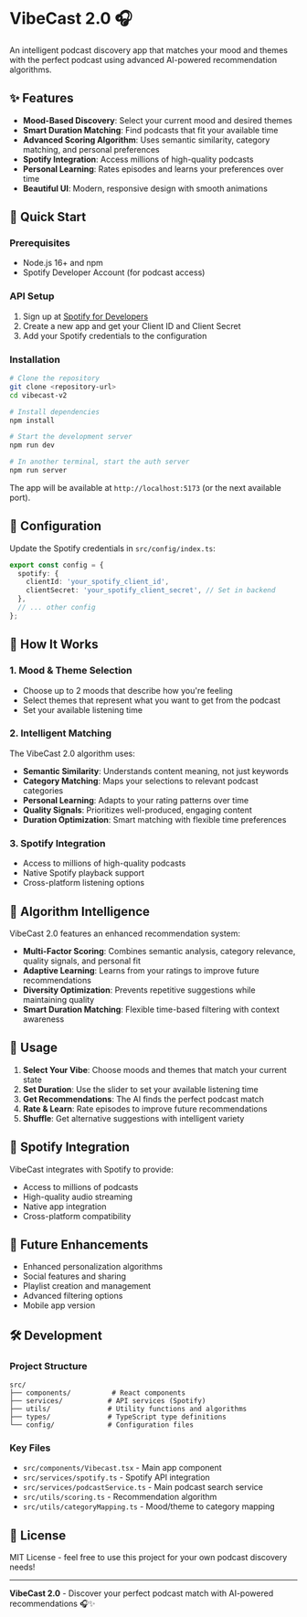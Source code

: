# VibeCast 2.0 🎧

An intelligent podcast discovery app that matches your mood and themes with the perfect podcast using advanced AI-powered recommendation algorithms.

## ✨ Features

- **Mood-Based Discovery**: Select your current mood and desired themes
- **Smart Duration Matching**: Find podcasts that fit your available time
- **Advanced Scoring Algorithm**: Uses semantic similarity, category matching, and personal preferences
- **Spotify Integration**: Access millions of high-quality podcasts
- **Personal Learning**: Rates episodes and learns your preferences over time
- **Beautiful UI**: Modern, responsive design with smooth animations

## 🚀 Quick Start

### Prerequisites
- Node.js 16+ and npm
- Spotify Developer Account (for podcast access)

### API Setup
1. Sign up at [Spotify for Developers](https://developer.spotify.com/)
2. Create a new app and get your Client ID and Client Secret
3. Add your Spotify credentials to the configuration

### Installation

```bash
# Clone the repository
git clone <repository-url>
cd vibecast-v2

# Install dependencies
npm install

# Start the development server
npm run dev

# In another terminal, start the auth server
npm run server
```

The app will be available at `http://localhost:5173` (or the next available port).

## 🔧 Configuration

Update the Spotify credentials in `src/config/index.ts`:

```typescript
export const config = {
  spotify: {
    clientId: 'your_spotify_client_id',
    clientSecret: 'your_spotify_client_secret', // Set in backend
  },
  // ... other config
};
```

## 🎯 How It Works

### 1. Mood & Theme Selection
- Choose up to 2 moods that describe how you're feeling
- Select themes that represent what you want to get from the podcast
- Set your available listening time

### 2. Intelligent Matching
The VibeCast 2.0 algorithm uses:
- **Semantic Similarity**: Understands content meaning, not just keywords
- **Category Matching**: Maps your selections to relevant podcast categories
- **Personal Learning**: Adapts to your rating patterns over time
- **Quality Signals**: Prioritizes well-produced, engaging content
- **Duration Optimization**: Smart matching with flexible time preferences

### 3. Spotify Integration
- Access to millions of high-quality podcasts
- Native Spotify playback support
- Cross-platform listening options

## 🧠 Algorithm Intelligence

VibeCast 2.0 features an enhanced recommendation system:

- **Multi-Factor Scoring**: Combines semantic analysis, category relevance, quality signals, and personal fit
- **Adaptive Learning**: Learns from your ratings to improve future recommendations
- **Diversity Optimization**: Prevents repetitive suggestions while maintaining quality
- **Smart Duration Matching**: Flexible time-based filtering with context awareness

## 📱 Usage

1. **Select Your Vibe**: Choose moods and themes that match your current state
2. **Set Duration**: Use the slider to set your available listening time
3. **Get Recommendations**: The AI finds the perfect podcast match
4. **Rate & Learn**: Rate episodes to improve future recommendations
5. **Shuffle**: Get alternative suggestions with intelligent variety

## 🎵 Spotify Integration

VibeCast integrates with Spotify to provide:
- Access to millions of podcasts
- High-quality audio streaming
- Native app integration
- Cross-platform compatibility

## 🔮 Future Enhancements

- Enhanced personalization algorithms
- Social features and sharing
- Playlist creation and management
- Advanced filtering options
- Mobile app version

## 🛠️ Development

### Project Structure
```
src/
├── components/          # React components
├── services/           # API services (Spotify)
├── utils/              # Utility functions and algorithms
├── types/              # TypeScript type definitions
└── config/             # Configuration files
```

### Key Files
- `src/components/Vibecast.tsx` - Main app component
- `src/services/spotify.ts` - Spotify API integration
- `src/services/podcastService.ts` - Main podcast search service
- `src/utils/scoring.ts` - Recommendation algorithm
- `src/utils/categoryMapping.ts` - Mood/theme to category mapping

## 📄 License

MIT License - feel free to use this project for your own podcast discovery needs!

---

**VibeCast 2.0** - Discover your perfect podcast match with AI-powered recommendations 🎧✨ 